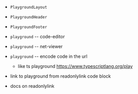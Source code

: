 - `PlaygroundLayout`
- `PlaygroundHeader`
- `PlaygroundFooter`

- `playground` -- code-editor
- `playground` -- net-viewer
- `playground` -- encode code in the url
  - like ts playground https://www.typescriptlang.org/play
- link to playground from readonlylink code block
- docs on readonlylink
